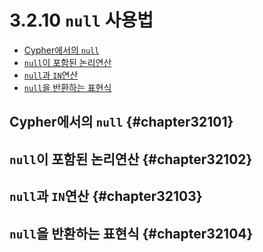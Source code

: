 # 3.2.10 `null` 사용법

* [Cypher에서의 `null`](#chapter32101)
* [`null`이 포함된 논리연산](#chapter32102)
* [`null`과 `IN`연산](#chapter32103)
* [`null`을 반환하는 표현식](#chapter32104)

## Cypher에서의 `null` {#chapter32101}



## `null`이 포함된 논리연산 {#chapter32102}

## `null`과 `IN`연산 {#chapter32103}

## `null`을 반환하는 표현식 {#chapter32104}